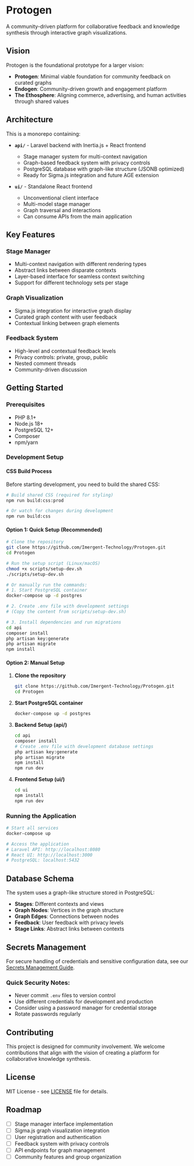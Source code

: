 # Protogen

A community-driven platform for collaborative feedback and knowledge synthesis through interactive graph visualizations.

## Vision

Protogen is the foundational prototype for a larger vision:
- **Protogen**: Minimal viable foundation for community feedback on curated graphs
- **Endogen**: Community-driven growth and engagement platform
- **The Ethosphere**: Aligning commerce, advertising, and human activities through shared values

## Architecture

This is a monorepo containing:

- **`api/`** - Laravel backend with Inertia.js + React frontend
  - Stage manager system for multi-context navigation
  - Graph-based feedback system with privacy controls
  - PostgreSQL database with graph-like structure (JSONB optimized)
  - Ready for Sigma.js integration and future AGE extension

- **`ui/`** - Standalone React frontend
  - Unconventional client interface
  - Multi-model stage manager
  - Graph traversal and interactions
  - Can consume APIs from the main application

## Key Features

### Stage Manager
- Multi-context navigation with different rendering types
- Abstract links between disparate contexts
- Layer-based interface for seamless context switching
- Support for different technology sets per stage

### Graph Visualization
- Sigma.js integration for interactive graph display
- Curated graph content with user feedback
- Contextual linking between graph elements

### Feedback System
- High-level and contextual feedback levels
- Privacy controls: private, group, public
- Nested comment threads
- Community-driven discussion

## Getting Started

### Prerequisites
- PHP 8.1+
- Node.js 18+
- PostgreSQL 12+
- Composer
- npm/yarn

### Development Setup

#### CSS Build Process
Before starting development, you need to build the shared CSS:

```bash
# Build shared CSS (required for styling)
npm run build:css:prod

# Or watch for changes during development
npm run build:css
```

#### Option 1: Quick Setup (Recommended)
```bash
# Clone the repository
git clone https://github.com/Imergent-Technology/Protogen.git
cd Protogen

# Run the setup script (Linux/macOS)
chmod +x scripts/setup-dev.sh
./scripts/setup-dev.sh

# Or manually run the commands:
# 1. Start PostgreSQL container
docker-compose up -d postgres

# 2. Create .env file with development settings
# (Copy the content from scripts/setup-dev.sh)

# 3. Install dependencies and run migrations
cd api
composer install
php artisan key:generate
php artisan migrate
npm install
```

#### Option 2: Manual Setup
1. **Clone the repository**
   ```bash
   git clone https://github.com/Imergent-Technology/Protogen.git
   cd Protogen
   ```

2. **Start PostgreSQL container**
   ```bash
   docker-compose up -d postgres
   ```

3. **Backend Setup (api/)**
   ```bash
   cd api
   composer install
   # Create .env file with development database settings
   php artisan key:generate
   php artisan migrate
   npm install
   npm run dev
   ```

4. **Frontend Setup (ui/)**
   ```bash
   cd ui
   npm install
   npm run dev
   ```

### Running the Application

```bash
# Start all services
docker-compose up

# Access the application
# Laravel API: http://localhost:8080
# React UI: http://localhost:3000
# PostgreSQL: localhost:5432
```

## Database Schema

The system uses a graph-like structure stored in PostgreSQL:

- **Stages**: Different contexts and views
- **Graph Nodes**: Vertices in the graph structure
- **Graph Edges**: Connections between nodes
- **Feedback**: User feedback with privacy levels
- **Stage Links**: Abstract links between contexts

## Secrets Management

For secure handling of credentials and sensitive configuration data, see our [Secrets Management Guide](docs/SECRETS_MANAGEMENT.md).

### Quick Security Notes:
- Never commit `.env` files to version control
- Use different credentials for development and production
- Consider using a password manager for credential storage
- Rotate passwords regularly

## Contributing

This project is designed for community involvement. We welcome contributions that align with the vision of creating a platform for collaborative knowledge synthesis.

## License

MIT License - see [LICENSE](LICENSE) file for details.

## Roadmap

- [ ] Stage manager interface implementation
- [ ] Sigma.js graph visualization integration
- [ ] User registration and authentication
- [ ] Feedback system with privacy controls
- [ ] API endpoints for graph management
- [ ] Community features and group organization 